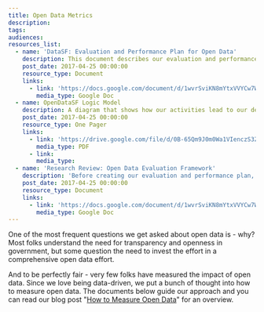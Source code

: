 ```yaml
---
title: Open Data Metrics
description:
tags:
audiences:
resources_list:
  - name: 'DataSF: Evaluation and Performance Plan for Open Data'
    description: This document describes our evaluation and performance plan for DataSF’s open data program.
    post_date: 2017-04-25 00:00:00
    resource_type: Document
    links:
      - link: 'https://docs.google.com/document/d/1wvrSviKN8mYtxVVYCw7WohoujJjSFvSkY_Tj3ku8UMU/edit?usp=sharing'
        media_type: Google Doc
  - name: OpenDataSF Logic Model
    description: A diagram that shows how our activities lead to our desired outcomes.
    post_date: 2017-04-25 00:00:00
    resource_type: One Pager
    links:
      - link: 'https://drive.google.com/file/d/0B-65Qm9J0m0Wa1VIenczS3ZHRjA/view?usp=sharing'
        media_type: PDF
      - link:
        media_type:
  - name: 'Research Review: Open Data Evaluation Framework'
    description: 'Before creating our evaluation and performance plan, we surveyed the sector for guidance and frameworks to leverage. This is a summary of that research.'
    post_date: 2017-04-25 00:00:00
    resource_type: Document
    links:
      - link: 'https://docs.google.com/document/d/1wvrSviKN8mYtxVVYCw7WohoujJjSFvSkY_Tj3ku8UMU/edit?usp=sharing'
        media_type: Google Doc
---
```



One of the most frequent questions we get asked about open data is - why?Most folks understand the need for transparency and openness in government, but some question the need to invest the effort in a comprehensive open data effort.

And to be perfectly fair - very few folks have measured the impact of open data. Since we love being data-driven, we put a bunch of thought into how to measure open data. The documents below guide our approach and you can read our blog post "[How to Measure Open Data](https://datasf.org/blog/how-to-measure-open-data/)" for an overview.